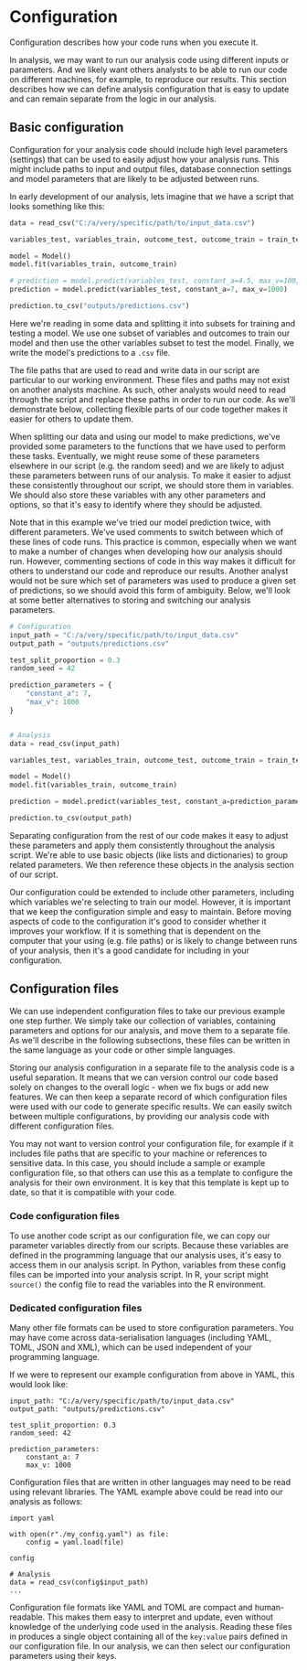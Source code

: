 # Configuration

Configuration describes how your code runs when you execute it.

In analysis, we may want to run our analysis code using different inputs or parameters. And we likely want others analysts to be able to run our code on different machines, for example, to reproduce our results. This section describes how we can define analysis configuration that is easy to update and can remain separate from the logic in our analysis.

## Basic configuration

Configuration for your analysis code should include high level parameters (settings) that can be used to easily adjust how your analysis runs. This might include paths to input and output files, database connection settings and model parameters that are likely to be adjusted between runs.

In early development of our analysis, lets imagine that we have a script that looks something like this:

```python
data = read_csv("C:/a/very/specific/path/to/input_data.csv") 

variables_test, variables_train, outcome_test, outcome_train = train_test_split(data["a", "b", "c"], data["outcome"], test_size=0.3, random_seed=42)

model = Model()
model.fit(variables_train, outcome_train)

# prediction = model.predict(variables_test, constant_a=4.5, max_v=100)
prediction = model.predict(variables_test, constant_a=7, max_v=1000)

prediction.to_csv("outputs/predictions.csv")
```

Here we're reading in some data and splitting it into subsets for training and testing a model. We use one subset of variables and outcomes to train our model and then use the other variables subset to test the model. Finally, we write the model's predictions to a `.csv` file.

The file paths that are used to read and write data in our script are particular to our working environment. These files and paths may not exist on another analysts machine. As such, other analysts would need to read through the script and replace these paths in order to run our code. As we'll demonstrate below, collecting flexible parts of our code together makes it easier for others to update them.

When splitting our data and using our model to make predictions, we've provided some parameters to the functions that we have used to perform these tasks. Eventually, we might reuse some of these parameters elsewhere in our script (e.g. the random seed) and we are likely to adjust these parameters between runs of our analysis. To make it easier to adjust these consistently throughout our script, we should store them in variables. We should also store these variables with any other parameters and options, so that it's easy to identify where they should be adjusted.

Note that in this example we've tried our model prediction twice, with different parameters. We've used comments to switch between which of these lines of code runs. This practice is common, especially when we want to make a number of changes when developing how our analysis should run. However, commenting sections of code in this way makes it difficult for others to understand our code and reproduce our results. Another analyst would not be sure which set of parameters was used to produce a given set of predictions, so we should avoid this form of ambiguity. Below, we'll look at some better alternatives to storing and switching our analysis parameters.


```python
# Configuration
input_path = "C:/a/very/specific/path/to/input_data.csv"
output_path = "outputs/predictions.csv"

test_split_proportion = 0.3
random_seed = 42

prediction_parameters = {
    "constant_a": 7,
    "max_v": 1000
}


# Analysis
data = read_csv(input_path)

variables_test, variables_train, outcome_test, outcome_train = train_test_split(data["a", "b", "c"], data["outcome"], test_size=test_split_proportion, random_seed=random_seed)

model = Model()
model.fit(variables_train, outcome_train)

prediction = model.predict(variables_test, constant_a=prediction_parameters["constant_a"], max_v=prediction_parameters["max_v"])

prediction.to_csv(output_path)
```

Separating configuration from the rest of our code makes it easy to adjust these parameters and apply them consistently throughout the analysis script. We're able to use basic objects (like lists and dictionaries) to group related parameters. We then reference these objects in the analysis section of our script.

Our configuration could be extended to include other parameters, including which variables we're selecting to train our model. However, it is important that we keep the configuration simple and easy to maintain. Before moving aspects of code to the configuration it's good to consider whether it improves your workflow. If it is something that is dependent on the computer that your using (e.g. file paths) or is likely to change between runs of your analysis, then it's a good candidate for including in your configuration.

## Configuration files

We can use independent configuration files to take our previous example one step further. We simply take our collection of variables, containing parameters and options for our analysis, and move them to a separate file. As we'll describe in the following subsections, these files can be written in the same language as your code or other simple languages.

Storing our analysis configuration in a separate file to the analysis code is a useful separation. It means that we can version control our code based solely on changes to the overall logic - when we fix bugs or add new features. We can then keep a separate record of which configuration files were used with our code to generate specific results. We can easily switch between multiple configurations, by providing our analysis code with different configuration files.

You may not want to version control your configuration file, for example if it includes file paths that are specific to your machine or references to sensitive data. In this case, you should include a sample or example configuration file, so that others can use this as a template to configure the analysis for their own environment. It is key that this template is kept up to date, so that it is compatible with your code.

### Code configuration files

To use another code script as our configuration file, we can copy our parameter variables directly from our scripts. Because these variables are defined in the programming language that our analysis uses, it's easy to access them in our analysis script. In Python, variables from these config files can be imported into your analysis script. In R, your script might `source()` the config file to read the variables into the R environment.

### Dedicated configuration files

Many other file formats can be used to store configuration parameters. You may have come across data-serialisation languages (including YAML, TOML, JSON and XML), which can be used independent of your programming language.

If we were to represent our example configuration from above in YAML, this would look like:

```
input_path: "C:/a/very/specific/path/to/input_data.csv"
output_path: "outputs/predictions.csv"

test_split_proportion: 0.3
random_seed: 42

prediction_parameters:
    constant_a: 7
    max_v: 1000
```

Configuration files that are written in other languages may need to be read using relevant libraries. The YAML example above could be read into our analysis as follows:

```
import yaml

with open(r"./my_config.yaml") as file:
    config = yaml.load(file)

config

# Analysis
data = read_csv(config$input_path)
...
```

Configuration file formats like YAML and TOML are compact and human-readable. This makes them easy to interpret and update, even without knowledge of the underlying code used in the analysis. Reading these files in produces a single object containing all of the `key:value` pairs defined in our configuration file. In our analysis, we can then select our configuration parameters using their keys.
